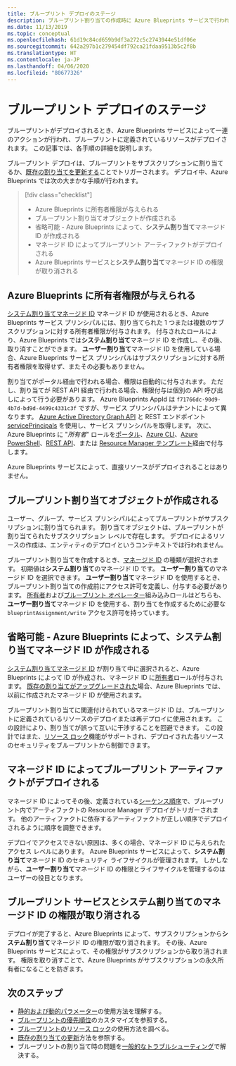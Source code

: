 ```yaml
---
title: ブループリント デプロイのステージ
description: ブループリント割り当ての作成時に Azure Blueprints サービスで行われるセキュリティとアーティファクト関連の手順について説明します。
ms.date: 11/13/2019
ms.topic: conceptual
ms.openlocfilehash: 61d19c84cd659b9df3a272c5c2743944e51df06e
ms.sourcegitcommit: 642a297b1c279454df792ca21fdaa9513b5c2f8b
ms.translationtype: HT
ms.contentlocale: ja-JP
ms.lasthandoff: 04/06/2020
ms.locfileid: "80677326"
---
```

# <a name="stages-of-a-blueprint-deployment"></a>ブループリント デプロイのステージ

ブループリントがデプロイされるとき、Azure Blueprints サービスによって一連のアクションが行われ、ブループリントに定義されているリソースがデプロイされます。 この記事では、各手順の詳細を説明します。

ブループリント デプロイは、ブループリントをサブスクリプションに割り当てるか、[既存の割り当てを更新する](../how-to/update-existing-assignments.md)ことでトリガーされます。 デプロイ中、Azure Blueprints では次の大まかな手順が行われます。

> [!div class="checklist"]
> - Azure Blueprints に所有者権限が与えられる
> - ブループリント割り当てオブジェクトが作成される
> - 省略可能 - Azure Blueprints によって、**システム割り当て**マネージド ID が作成される
> - マネージド ID によってブループリント アーティファクトがデプロイされる
> - Azure Blueprints サービスと**システム割り当て**マネージド ID の権限が取り消される

## <a name="azure-blueprints-granted-owner-rights"></a>Azure Blueprints に所有者権限が与えられる

[システム割り当てマネージド ID](../../../active-directory/managed-identities-azure-resources/overview.md) マネージド ID が使用されるとき、Azure Blueprints サービス プリンシパルには、割り当てられた 1 つまたは複数のサブスクリプションに対する所有者権限が付与されます。 付与されたロールにより、Azure Blueprints では**システム割り当て**マネージド ID を作成し、その後、取り消すことができます。 **ユーザー割り当て**マネージド ID を使用している場合、Azure Blueprints サービス プリンシパルはサブスクリプションに対する所有者権限を取得せず、またその必要もありません。

割り当てがポータル経由で行われる場合、権限は自動的に付与されます。 ただし、割り当てが REST API 経由で行われる場合、権限付与は個別の API 呼び出しによって行う必要があります。 Azure Blueprints AppId は `f71766dc-90d9-4b7d-bd9d-4499c4331c3f` ですが、サービス プリンシパルはテナントによって異なります。 [Azure Active Directory Graph API](../../../active-directory/develop/active-directory-graph-api.md) と REST エンドポイント [servicePrincipals](/graph/api/resources/serviceprincipal) を使用し、サービス プリンシパルを取得します。 次に、Azure Blueprints に "_所有者_" ロールを[ポータル](../../../role-based-access-control/role-assignments-portal.md)、[Azure CLI](../../../role-based-access-control/role-assignments-cli.md)、[Azure PowerShell](../../../role-based-access-control/role-assignments-powershell.md)、[REST API](../../../role-based-access-control/role-assignments-rest.md)、または [Resource Manager テンプレート](../../../role-based-access-control/role-assignments-template.md)経由で付与します。

Azure Blueprints サービスによって、直接リソースがデプロイされることはありません。

## <a name="the-blueprint-assignment-object-is-created"></a>ブループリント割り当てオブジェクトが作成される

ユーザー、グループ、サービス プリンシパルによってブループリントがサブスクリプションに割り当てられます。 割り当てオブジェクトは、ブループリントが割り当てられたサブスクリプション レベルで存在します。 デプロイによるリソースの作成は、エンティティのデプロイというコンテキストでは行われません。

ブループリント割り当てを作成するとき、[マネージド ID](../../../active-directory/managed-identities-azure-resources/overview.md) の種類が選択されます。 初期値は**システム割り当て**のマネージド ID です。 **ユーザー割り当て**のマネージド ID を選択できます。 **ユーザー割り当て**マネージド ID を使用するとき、ブループリント割り当ての作成前にアクセス許可を定義し、付与する必要があります。 [所有者](../../../role-based-access-control/built-in-roles.md#owner)および[ブループリント オペレーター](../../../role-based-access-control/built-in-roles.md#blueprint-operator)組み込みロールはどちらも、**ユーザー割り当て**マネージド ID を使用する、割り当てを作成するために必要な `blueprintAssignment/write` アクセス許可を持っています。

## <a name="optional---azure-blueprints-creates-system-assigned-managed-identity"></a>省略可能 - Azure Blueprints によって、システム割り当てマネージド ID が作成される

[システム割り当てマネージド ID](../../../active-directory/managed-identities-azure-resources/overview.md) が割り当て中に選択されると、Azure Blueprints によって ID が作成され、マネージド ID に[所有者](../../../role-based-access-control/built-in-roles.md#owner)ロールが付与されます。 [既存の割り当てがアップグレードされた](../how-to/update-existing-assignments.md)場合、Azure Blueprints では、以前に作成されたマネージド ID が使用されます。

ブループリント割り当てに関連付けられているマネージド ID は、ブループリントに定義されているリソースのデプロイまたは再デプロイに使用されます。 この設計により、割り当てが誤って互いに干渉することを回避できます。
この設計ではまた、[リソース ロック](./resource-locking.md)機能がサポートされ、デプロイされた各リソースのセキュリティをブループリントから制御できます。

## <a name="the-managed-identity-deploys-blueprint-artifacts"></a>マネージド ID によってブループリント アーティファクトがデプロイされる

マネージド ID によってその後、定義されている[シーケンス順序](./sequencing-order.md)で、ブループリント内でアーティファクトの Resource Manager デプロイがトリガーされます。 他のアーティファクトに依存するアーティファクトが正しい順序でデプロイされるように順序を調整できます。

デプロイでアクセスできない原因は、多くの場合、マネージド ID に与えられたアクセス レベルにあります。 Azure Blueprints サービスによって、**システム割り当て**マネージド ID のセキュリティ ライフサイクルが管理されます。 しかしながら、**ユーザー割り当て**マネージド ID の権限とライフサイクルを管理するのはユーザーの役目となります。

## <a name="blueprint-service-and-system-assigned-managed-identity-rights-are-revoked"></a>ブループリント サービスとシステム割り当てのマネージド ID の権限が取り消される

デプロイが完了すると、Azure Blueprints によって、サブスクリプションから**システム割り当て**マネージド ID の権限が取り消されます。 その後、Azure Blueprints サービスによって、その権限がサブスクリプションから取り消されます。 権限を取り消すことで、Azure Blueprints がサブスクリプションの永久所有者になることを防ぎます。

## <a name="next-steps"></a>次のステップ

- [静的および動的パラメーター](parameters.md)の使用方法を理解する。
- [ブループリントの優先順位](sequencing-order.md)のカスタマイズを参照する。
- [ブループリントのリソース ロック](resource-locking.md)の使用方法を調べる。
- [既存の割り当ての更新](../how-to/update-existing-assignments.md)方法を参照する。
- ブループリントの割り当て時の問題を[一般的なトラブルシューティング](../troubleshoot/general.md)で解決する。
